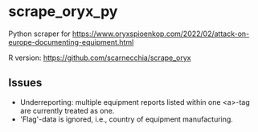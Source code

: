 # scrape_oryx_py
Python scraper for https://www.oryxspioenkop.com/2022/02/attack-on-europe-documenting-equipment.html

R version: https://github.com/scarnecchia/scrape_oryx

## Issues
* Underreporting: multiple equipment reports listed within one \<a\>-tag are currently treated as one.
* 'Flag'-data is ignored, i.e., country of equipment manufacturing. 
